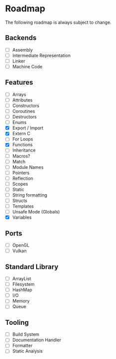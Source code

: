 # Roadmap

The following roadmap is always subject to change.

## Backends
- [ ] Assembly
- [ ] Intermediate Representation
- [ ] Linker
- [ ] Machine Code

## Features
- [ ] Arrays
- [ ] Attributes
- [ ] Constructors
- [ ] Coroutines
- [ ] Destructors
- [ ] Enums
- [x] Export / Import
- [x] Extern C
- [ ] For Loops
- [x] Functions
- [ ] Inheritance
- [ ] Macros?
- [ ] Match
- [ ] Module Names
- [ ] Pointers
- [ ] Reflection
- [ ] Scopes
- [ ] Static
- [ ] String formatting
- [ ] Structs
- [ ] Templates
- [ ] Unsafe Mode (Globals)
- [x] Variables

## Ports
- [ ] OpenGL
- [ ] Vulkan

## Standard Library
- [ ] ArrayList
- [ ] Filesystem
- [ ] HashMap
- [ ] I/O
- [ ] Memory
- [ ] Queue

## Tooling
- [ ] Build System
- [ ] Documentation Handler
- [ ] Formatter
- [ ] Static Analysis
